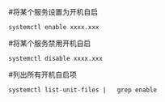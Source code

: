 #将某个服务设置为开机自启

```
systemctl enable xxxx.xxx
```



#将某个服务禁用开机自启

```
systemctl disable xxxx.xxx
```



#列出所有开机自启项

```
systemctl list-unit-files |   grep enable
```

